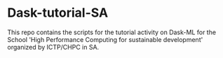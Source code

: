 # Dask-tutorial-SA
This repo contains the scripts for the tutorial activity on Dask-ML for the School 'High Performance Computing for sustainable development' organized by ICTP/CHPC in SA.
